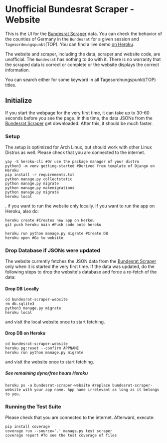 # Unofficial Bundesrat Scraper - Website

This is the UI for the [Bundesrat Scraper](https://github.com/okfde/bundesrat-scraper) data. You can check the behavior of the counties of Germany in the `Bundesrat` for a given session and `Tagesordnungspunkt`(TOP).  You can find a live demo [on Heroku](https://bundesrat-scraper-website.herokuapp.com/).

The website and scraper, including the data, scraper and website code, are unofficial. The `Bundesrat` has nothing to do with it. There is no warranty that the scraped data is correct or complete or the website displays the correct information.

You can search either for some keyword in all Tagesordnungspunkt(TOP) titles.

## Initialize


If you start the webpage for the very first time, it can take up to 30-60 seconds before you see the page. In this time, the data JSONs from the [Bundesrat Scraper](https://github.com/okfde/bundesrat-scraper) get downloaded. After this, it should be much faster.

### Setup

The setup is optimized for Arch Linux, but should work with other Linux Distros as well. Please check that you are connected to the internet.


```
yay -S heroku-cli #Or use the package manager of your distro
python3 -m venv getting-started #Derived from template of Django on Heroku
pip install -r requirements.txt
python manage.py collectstatic
python manage.py migrate
python manage.py makemigrations
python manage.py migrate 
heroku local
```

, if you want to run the website only locally. If you want to run the app on Heroku, also do:

```
heroku create #Creates new app on Herkou
git push heroku main #Push code onto heroku

heroku run python manage.py migrate #Create DB
heroku open #Go to website
```

### Drop Database if JSONs were updated

The website currently fetches the JSON data from the [Bundesrat Scraper](https://github.com/okfde/bundesrat-scraper) only when it is started the very first time. If the data was updated, do the following steps to drop the website's database and force a re-fetch of the data:

#### Drop DB Locally

```
cd bundesrat-scraper-website
rm db.sqlite3
python3 manage.py migrate
heroku local
```
and visit the local website once to start fetching.

#### Drop DB on Heroku

```
cd bundesrat-scraper-website
heroku pg:reset --confirm APPNAME
heroku run python manage.py migrate
```
and visit the website once to start fetching.

##### See remaining dyno/free hours Heroku 

```
heroku ps -a bundesrat-scraper-website #replace bundesrat-scraper-website with your app name. App name irrelevant as long as it belongs to you.
```

### Running the Test Suite

Please check that you are connected to the internet. Afterward, execute:

```
pip install coverage
coverage run --source='.' manage.py test scraper 
coverage report #To see the test coverage of files
```
